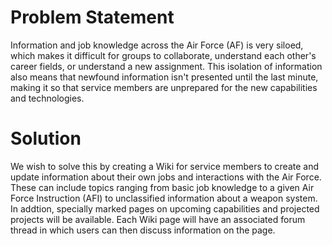 # Problem Statement
Information and job knowledge across the Air Force (AF) is very siloed, which makes it difficult for groups to collaborate, understand each other's career fields, or understand a new assignment. This isolation of information also means that newfound information isn't presented until the last minute, making it so that service members are unprepared for the new capabilities and technologies.

# Solution
We wish to solve this by creating a Wiki for service members to create and update information about their own jobs and interactions with the Air Force. These can include topics ranging from basic job knowledge to a given Air Force Instruction (AFI) to unclassified information about a weapon system. In addtion, specially marked pages on upcoming capabilities and projected projects will be available. Each Wiki page will have an associated forum thread in which users can then discuss information on the page.
